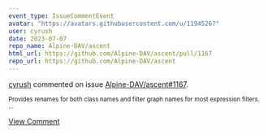 ```yaml
---
event_type: IssueCommentEvent
avatar: "https://avatars.githubusercontent.com/u/1194526?"
user: cyrush
date: 2023-07-07
repo_name: Alpine-DAV/ascent
html_url: https://github.com/Alpine-DAV/ascent/pull/1167
repo_url: https://github.com/Alpine-DAV/ascent
---
```


<a href='https://github.com/cyrush' target='_blank'>cyrush</a> commented on issue <a href='https://github.com/Alpine-DAV/ascent/pull/1167' target='_blank'>Alpine-DAV/ascent#1167</a>.

<small>Provides renames for both class names and filter graph names for most expression filters....</small>

<a href='https://github.com/Alpine-DAV/ascent/pull/1167' target='_blank'>View Comment</a>